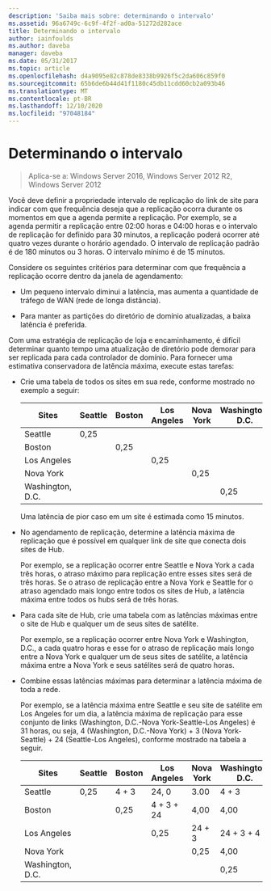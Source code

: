```yaml
---
description: 'Saiba mais sobre: determinando o intervalo'
ms.assetid: 96a6749c-6c9f-4f2f-ad0a-51272d282ace
title: Determinando o intervalo
author: iainfoulds
ms.author: daveba
manager: daveba
ms.date: 05/31/2017
ms.topic: article
ms.openlocfilehash: d4a9095e82c878de8338b9926f5c2da606c859f0
ms.sourcegitcommit: 65b6de6b44d41f1180c45db11cdd60cb2a093b46
ms.translationtype: MT
ms.contentlocale: pt-BR
ms.lasthandoff: 12/10/2020
ms.locfileid: "97048184"
---
```

# <a name="determining-the-interval"></a>Determinando o intervalo

>Aplica-se a: Windows Server 2016, Windows Server 2012 R2, Windows Server 2012

Você deve definir a propriedade intervalo de replicação do link de site para indicar com que frequência deseja que a replicação ocorra durante os momentos em que a agenda permite a replicação. Por exemplo, se a agenda permitir a replicação entre 02:00 horas e 04:00 horas e o intervalo de replicação for definido para 30 minutos, a replicação poderá ocorrer até quatro vezes durante o horário agendado. O intervalo de replicação padrão é de 180 minutos ou 3 horas. O intervalo mínimo é de 15 minutos.

Considere os seguintes critérios para determinar com que frequência a replicação ocorre dentro da janela de agendamento:

-   Um pequeno intervalo diminui a latência, mas aumenta a quantidade de tráfego de WAN (rede de longa distância).

-   Para manter as partições do diretório de domínio atualizadas, a baixa latência é preferida.

Com uma estratégia de replicação de loja e encaminhamento, é difícil determinar quanto tempo uma atualização de diretório pode demorar para ser replicada para cada controlador de domínio. Para fornecer uma estimativa conservadora de latência máxima, execute estas tarefas:

-   Crie uma tabela de todos os sites em sua rede, conforme mostrado no exemplo a seguir:

    |Sites|Seattle|Boston|Los Angeles|Nova York|Washington, D.C.|
    |---------|-----------|----------|---------------|------------|--------------------|
    |Seattle|0,25|||||
    |Boston||0,25||||
    |Los Angeles|||0,25|||
    |Nova York||||0,25||
    |Washington, D.C.|||||0,25|

    Uma latência de pior caso em um site é estimada como 15 minutos.

-   No agendamento de replicação, determine a latência máxima de replicação que é possível em qualquer link de site que conecta dois sites de Hub.

    Por exemplo, se a replicação ocorrer entre Seattle e Nova York a cada três horas, o atraso máximo para replicação entre esses sites será de três horas. Se o atraso de replicação entre a Nova York e Seattle for o atraso agendado mais longo entre todos os sites de Hub, a latência máxima entre todos os hubs será de três horas.

-   Para cada site de Hub, crie uma tabela com as latências máximas entre o site de Hub e qualquer um de seus sites de satélite.

    Por exemplo, se a replicação ocorrer entre Nova York e Washington, D.C., a cada quatro horas e esse for o atraso de replicação mais longo entre a Nova York e qualquer um de seus sites de satélite, a latência máxima entre a Nova York e seus satélites será de quatro horas.

-   Combine essas latências máximas para determinar a latência máxima de toda a rede.

    Por exemplo, se a latência máxima entre Seattle e seu site de satélite em Los Angeles for um dia, a latência máxima de replicação para esse conjunto de links (Washington, D.C.-Nova York-Seattle-Los Angeles) é 31 horas, ou seja, 4 (Washington, D.C.-Nova York) + 3 (Nova York-Seattle) + 24 (Seattle-Los Angeles), conforme mostrado na tabela a seguir.

    |Sites|Seattle|Boston|Los Angeles|Nova York|Washington, D.C.|
    |---------|-----------|----------|---------------|------------|--------------------|
    |Seattle|0,25|4 + 3|24, 0|3.00|4 + 3|
    |Boston||0,25|4 + 3 + 24|4,00|4,00|
    |Los Angeles|||0,25|24 + 3|24 + 3 + 4|
    |Nova York||||0,25|4,00|
    |Washington, D.C.|||||0,25|



